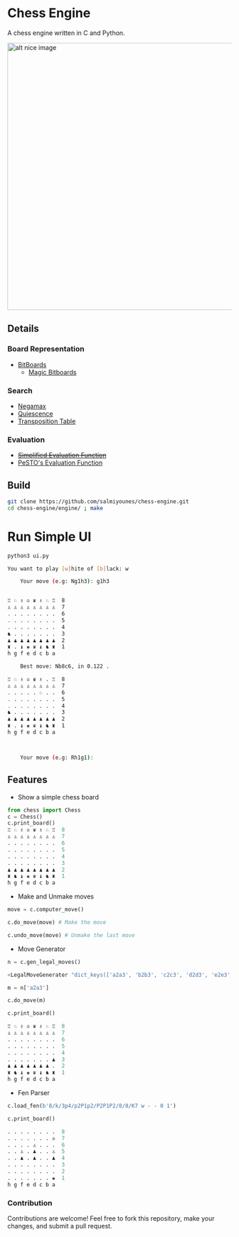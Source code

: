 # Chess Engine

A chess engine written in C and Python.

<img src="https://github.com/salmiyounes/chess-engine/blob/master/chess.png" alt="alt nice image" width="600"/>

## Details

### Board Representation

- [BitBoards](https://www.chessprogramming.org/Bitboards)
	- [Magic Bitboards](https://www.chessprogramming.org/Magic_Bitboards)

### Search 

- [Negamax](https://www.chessprogramming.org/Negamax)
- [Quiescence](https://www.chessprogramming.org/Quiescence_Search)
- [Transposition Table](https://www.chessprogramming.org/Transposition_Table)

### Evaluation

- ~~[Simplified Evaluation Function](https://www.chessprogramming.org/Simplified_Evaluation_Function)~~
- [PeSTO's Evaluation Function](https://www.chessprogramming.org/PeSTO%27s_Evaluation_Function)

## Build 

```bash
git clone https://github.com/salmiyounes/chess-engine.git
cd chess-engine/engine/ ; make
```

# Run Simple UI
```bash
python3 ui.py

You want to play [w]hite of [b]lack: w

	Your move (e.g: Ng1h3): g1h3


♖ ♘ ♗ ♔ ♛ ♗ ♘ ♖  8
♙ ♙ ♙ ♙ ♙ ♙ ♙ ♙  7
. . . . . . . .  6
. . . . . . . .  5
. . . . . . . .  4
♞ . . . . . . .  3
♟ ♟ ♟ ♟ ♟ ♟ ♟ ♟  2
♜ . ♝ ♚ ♛ ♝ ♞ ♜  1
h g f e d c b a 

	Best move: Nb8c6, in 0.122 .

♖ ♘ ♗ ♔ ♛ ♗ . ♖  8
♙ ♙ ♙ ♙ ♙ ♙ ♙ ♙  7
. . . . . ♘ . .  6
. . . . . . . .  5
. . . . . . . .  4
♞ . . . . . . .  3
♟ ♟ ♟ ♟ ♟ ♟ ♟ ♟  2
♜ . ♝ ♚ ♛ ♝ ♞ ♜  1
h g f e d c b a 



	Your move (e.g: Rh1g1):
```
## Features

* Show a simple chess board
```python
from chess import Chess
c = Chess()
c.print_board()
♖ ♘ ♗ ♔ ♛ ♗ ♘ ♖  8
♙ ♙ ♙ ♙ ♙ ♙ ♙ ♙  7
. . . . . . . .  6
. . . . . . . .  5
. . . . . . . .  4
. . . . . . . .  3
♟ ♟ ♟ ♟ ♟ ♟ ♟ ♟  2
♜ ♞ ♝ ♚ ♛ ♝ ♞ ♜  1
h g f e d c b a 
```

* Make and Unmake moves
```python
move = c.computer_move()

c.do_move(move) # Make the move

c.undo_move(move) # Unmake the last move
```

* Move Generator 
```python
n = c.gen_legal_moves()

<LegalMoveGenerater "dict_keys(['a2a3', 'b2b3', 'c2c3', 'd2d3', 'e2e3', 'f2f3', 'g2g3', 'h2h3', 'a2a4', 'b2b4', 'c2c4', 'd2d4', 'e2e4', 'f2f4', 'g2g4', 'h2h4', 'Nb1a3', 'Nb1c3', 'Ng1f3', 'Ng1h3'])">

m = n['a2a3']

c.do_move(m)

c.print_board()

♖ ♘ ♗ ♔ ♛ ♗ ♘ ♖  8
♙ ♙ ♙ ♙ ♙ ♙ ♙ ♙  7
. . . . . . . .  6
. . . . . . . .  5
. . . . . . . .  4
. . . . . . . ♟  3
♟ ♟ ♟ ♟ ♟ ♟ ♟ .  2
♜ ♞ ♝ ♚ ♛ ♝ ♞ ♜  1
h g f e d c b a 
```

* Fen Parser
```python
c.load_fen(b'8/k/3p4/p2P1p2/P2P1P2/8/8/K7 w - - 0 1')

c.print_board()

. . . . . . . .  8
. . . . . . . ♔  7
. . . . ♙ . . .  6
. . ♙ . ♟ . . ♙  5
. . ♟ . ♟ . . ♟  4
. . . . . . . .  3
. . . . . . . .  2
. . . . . . . ♚  1
h g f e d c b a 
```

### Contribution
Contributions are welcome! Feel free to fork this repository, make your changes, and submit a pull request.
